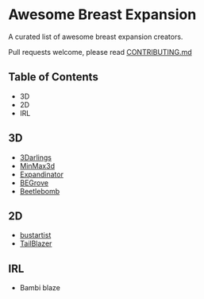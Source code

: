 # Awesome Breast Expansion

A curated list of awesome breast expansion creators.  

Pull requests welcome, please read [CONTRIBUTING.md](./CONTRIBUTING.md)

## Table of Contents

- 3D
- 2D
- IRL

## 3D

- [3Darlings](https://www.3rd-art.com/Welcome.html)
- [MinMax3d](https://www.patreon.com/MinMax3d)
- [Expandinator](https://www.patreon.com/expandinator)
- [BEGrove](https://www.patreon.com/begrove)
- [Beetlebomb](https://www.patreon.com/beetlebomb)

## 2D

- [bustartist](https://www.patreon.com/bustartist)
- [TailBlazer](https://www.patreon.com/TailBlazer)

## IRL

- Bambi blaze
